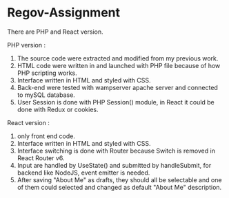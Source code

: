 # Regov-Assignment

There are PHP and React version.

PHP version :
1. The source code were extracted and modified from my previous work.
2. HTML code were written in and launched with PHP file because of how PHP scripting works.
3. Interface written in HTML and styled with CSS.
4. Back-end were tested with wampserver apache server and connected to mySQL database.
5. User Session is done with PHP Session() module, in React it could be done with Redux or cookies.

React version :
1. only front end code.
2. Interface written in HTML and styled with CSS.
3. Interface switching is done with Router because Switch is removed in React Router v6.
4. Input are handled by UseState() and submitted by handleSubmit, for backend like NodeJS, event emitter is needed.
5. After saving "About Me" as drafts, they should all be selectable and one of them could selected and changed as default "About Me" description.
